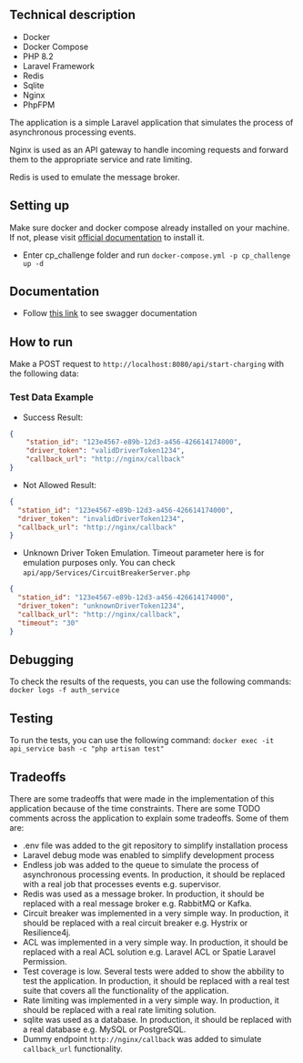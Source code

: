 ## Technical description

- Docker
- Docker Compose
- PHP 8.2
- Laravel Framework
- Redis
- Sqlite
- Nginx
- PhpFPM

The application is a simple Laravel application that simulates the process of asynchronous processing events.

Nginx is used as an API gateway to handle incoming requests and forward them to the appropriate service and rate limiting.

Redis is used to emulate the message broker.

## Setting up

Make sure docker and docker compose already installed on your machine. If not, please
visit [official documentation](https://docs.docker.com/engine/install/) to
install it.

- Enter cp_challenge folder and run `docker-compose.yml -p cp_challenge up -d`

## Documentation

- Follow [this link](http://localhost:8080/api/documentation) to see swagger documentation

## How to run

Make a POST request to `http://localhost:8080/api/start-charging` with the following data:

### Test Data Example

- Success Result:
```json
{
    "station_id": "123e4567-e89b-12d3-a456-426614174000",
    "driver_token": "validDriverToken1234",
    "callback_url": "http://nginx/callback"
}
```
- Not Allowed Result:
```json
{
  "station_id": "123e4567-e89b-12d3-a456-426614174000",
  "driver_token": "invalidDriverToken1234",
  "callback_url": "http://nginx/callback"
}
```
- Unknown Driver Token Emulation. Timeout parameter here is for emulation purposes only. You can check `api/app/Services/CircuitBreakerServer.php`
```json
{
  "station_id": "123e4567-e89b-12d3-a456-426614174000",
  "driver_token": "unknownDriverToken1234",
  "callback_url": "http://nginx/callback",
  "timeout": "30"
}
```

## Debugging

To check the results of the requests, you can use the following commands:
`docker logs -f auth_service`

## Testing

To run the tests, you can use the following command:
`docker exec -it api_service bash -c "php artisan test"`

## Tradeoffs 

There are some tradeoffs that were made in the implementation of this application because of the time constraints. There are some TODO comments across the application to explain some tradeoffs. Some of them are:

- .env file was added to the git repository to simplify installation process
- Laravel debug mode was enabled to simplify development process
- Endless job was added to the queue to simulate the process of asynchronous processing events. In production, it should be replaced with a real job that processes events e.g. supervisor.
- Redis was used as a message broker. In production, it should be replaced with a real message broker e.g. RabbitMQ or Kafka.
- Circuit breaker was implemented in a very simple way. In production, it should be replaced with a real circuit breaker e.g. Hystrix or Resilience4j.
- ACL was implemented in a very simple way. In production, it should be replaced with a real ACL solution e.g. Laravel ACL or Spatie Laravel Permission.
- Test coverage is low. Several tests were added to show the abbility to test the application. In production, it should be replaced with a real test suite that covers all the functionality of the application.
- Rate limiting was implemented in a very simple way. In production, it should be replaced with a real rate limiting solution.
- sqlite was used as a database. In production, it should be replaced with a real database e.g. MySQL or PostgreSQL.
- Dummy endpoint `http://nginx/callback` was added to simulate `callback_url` functionality.